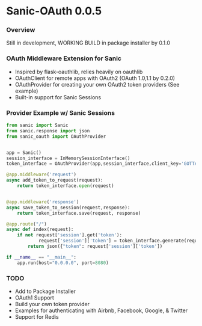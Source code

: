 # Sanic-OAuth 0.0.5

### Overview
Still in development, WORKING BUILD in package installer by 0.1.0

### OAuth Middleware Extension for Sanic
- Inspired by flask-oauthlib, relies heavily on oauthlib
- OAuthClient for remote apps with OAuth2 (OAuth 1.0,1.1 by 0.2.0)
- OAuthProvider for creating your own OAuth2 token providers (See example)
- Built-in support for Sanic Sessions


### Provider Example w/ Sanic Sessions
``` python
from sanic import Sanic
from sanic.response import json
from sanic_oauth import OAuthProvider


app = Sanic()
session_interface = InMemorySessionInterface()
token_interface = OAuthProvider(app,session_interface,client_key='GOTTA',client_secret='GO',secret_key='FAST')

@app.middleware('request')
async add_token_to_request(request):
    return token_interface.open(request)


@app.middleware('response')
async save_token_to_session(request,response):
    return token_interface.save(request, response)

@app.route("/")
async def index(request):
    if not request['session'].get('token'):
            request['session']['token'] = token_interface.generate(request,auth_type='2')
        return json({"token": request['session']['token'])

if __name__ == "__main__":
    app.run(host="0.0.0.0", port=8080)
```

### TODO
- Add to Package Installer
- OAuth1 Support
- Build your own token provider
- Examples for authenticating with Airbnb, Facebook, Google, & Twitter
- Support for Redis


